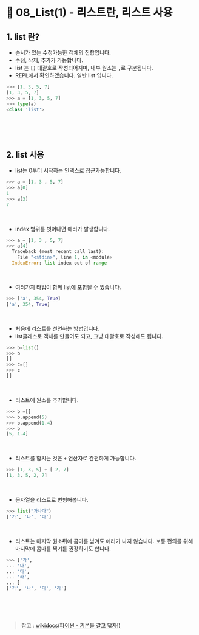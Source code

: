 # 📝 08_List(1) - 리스트란, 리스트 사용
## 1. list 란?
* 순서가 있는 수정가능한 객체의 집합입니다.
* 수정, 삭제, 추가가 가능합니다.
* list 는 `[]` 대괄호로 작성되어지며, 내부 원소는 `,`로 구분됩니다.
* REPL에서 확인하겠습니다. 일반 list 입니다.
```python
>>> [1, 3, 5, 7]
[1, 3, 5, 7]
>>> a = [1, 3, 5, 7]
>>> type(a)
<class 'list'>
```


<br/><br/><br/>
## 2. list 사용
* list는 0부터 시작하는 인덱스로 접근가능합니다.
```python
>>> a = [1, 3 , 5, 7]
>>> a[0]
1
>>> a[3]
7
```
<br/>

* index 범위를 벗어나면 에러가 발생합니다.
```python
>>> a = [1, 3 , 5, 7]
>>> a[4]
  Traceback (most recent call last):
    File "<stdin>", line 1, in <module>
  IndexError: list index out of range
```
<br/>

* 여러가지 타입이 함께 list에 포함될 수 있습니다.
```python
>>> ['a', 354, True]
['a', 354, True]
```
<br/>

* 처음에 리스트를 선언하는 방법입니다.
* list클래스로 객체를 만들어도 되고, 그냥 대괄호로 작성해도 됩니다.
```python
>>> b=list()
>>> b
[]
>>> c=[]
>>> c
[]
```
<br/>

* 리스트에 원소를 추가합니다.
```python
>>> b =[]
>>> b.append(5)
>>> b.append(1.4)
>>> b
[5, 1.4]
```
<br/>

* 리스트를 합치는 것은 `+` 연산자로 간편하게 가능합니다.
```python
>>> [1, 3, 5] + [ 2, 7]
[1, 3, 5, 2, 7]
```
<br/>

* 문자열을 리스트로 변형해봅니다.
```python
>>> list("가나다")
['가', '나', '다']
```
<br/>

* 리스트는 마지막 원소뒤에 콤마를 남겨도 에러가 나지 않습니다. 보통 편의를 위해 마지막에 콤마를 찍기를 권장하기도 합니다.
```python
>>> ['가',
... '나',
... '다',
... '라',
... ]
['가', '나', '다', '라']
```





<br/><br/><br/>
> 참고 : [wikidocs(파이썬 - 기본을 갈고 닦자!)](https://wikidocs.net/16036)
